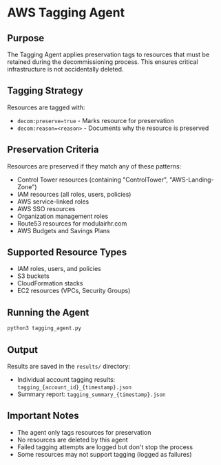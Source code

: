 # AWS Tagging Agent

## Purpose
The Tagging Agent applies preservation tags to resources that must be retained during the decommissioning process. This ensures critical infrastructure is not accidentally deleted.

## Tagging Strategy
Resources are tagged with:
- `decom:preserve=true` - Marks resource for preservation
- `decom:reason=<reason>` - Documents why the resource is preserved

## Preservation Criteria
Resources are preserved if they match any of these patterns:
- Control Tower resources (containing "ControlTower", "AWS-Landing-Zone")
- IAM resources (all roles, users, policies)
- AWS service-linked roles
- AWS SSO resources
- Organization management roles
- Route53 resources for modulairhr.com
- AWS Budgets and Savings Plans

## Supported Resource Types
- IAM roles, users, and policies
- S3 buckets
- CloudFormation stacks
- EC2 resources (VPCs, Security Groups)

## Running the Agent
```bash
python3 tagging_agent.py
```

## Output
Results are saved in the `results/` directory:
- Individual account tagging results: `tagging_{account_id}_{timestamp}.json`
- Summary report: `tagging_summary_{timestamp}.json`

## Important Notes
- The agent only tags resources for preservation
- No resources are deleted by this agent
- Failed tagging attempts are logged but don't stop the process
- Some resources may not support tagging (logged as failures)